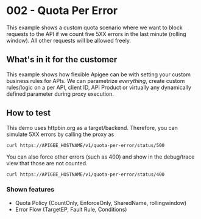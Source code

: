 # 002 - Quota Per Error
This example shows a custom quota scenario where we want to block requests to the API if we count five 5XX errors in the last minute (rolling window). All other requests will be allowed freely.

## What's in it for the customer
This example shows how flexible Apigee can be with setting your custom business rules for APIs. We can parametrize *everything*, create custom rules/logic on a per API, client ID, API Product or virtually any dynamically defined parameter during proxy execution. 

## How to test
This demo uses httpbin.org as a target/backend. Therefore, you can simulate 5XX errors by calling the proxy as

```
curl https://APIGEE_HOSTNAME/v1/quota-per-error/status/500
```

You can also force other errors (such as 400) and show in the debug/trace view that those are not counted.

```
curl https://APIGEE_HOSTNAME/v1/quota-per-error/status/400
```

### Shown features
 - Quota Policy (CountOnly, EnforceOnly, SharedName, rollingwindow)
 - Error Flow (TargetEP, Fault Rule, Conditions)